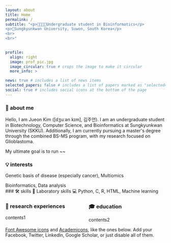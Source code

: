 ```yaml
---
layout: about
title: Home
permalink: /
subtitle: "<p>🧬👩🏻‍💻Undergraduate student in Bioinformatics</p>
<p>📍Sungkyunkwan University, Suwon, South Korea</p>
<br>
<br>"
  

profile:
  align: right
  image: prof_pic.jpg
  image_circular: true # crops the image to make it circular
  more_info: >

news: true # includes a list of news items
selected_papers: false # includes a list of papers marked as "selected={true}"
social: true # includes social icons at the bottom of the page
---
```



### 💫 about me

Hello, I am Jueon Kim ([dʒuːən kɪm], 김주언). I am an undergraduate student in Biotechnology, Computer Science, and Bioinformatics at Sungkyunkwan University (SKKU). Additionally, I am currently pursuing a master's degree through the combined BS-MS program, with my research focused on Glioblastoma.

My ultimate goal is to run ~~

### 💡 interests
<p>Genetic basis of disease (especially cancer), Multiomics</p>
Bioinformatics, Data analysis
<br>
### 🛠️ skills
🧪 Laboratory skills
💻 Python, C, R, HTML, Machine learning

<div style="display: flex; justify-content: space-between;">

  <div style="width: 48%;">
    <h3>📑 research experiences</h3>
    contents1
  </div>

  <div style="width: 48%;">
    <h3>🎓 education</h3>
    contents2
  </div>

</div>

[Font Awesome icons](https://fontawesome.com/) and [Academicons](https://jpswalsh.github.io/academicons/), like the ones below. Add your Facebook, Twitter, LinkedIn, Google Scholar, or just disable all of them.

